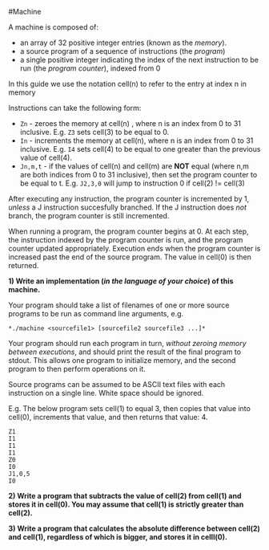 #Machine

A machine is composed of:
*	an array of 32 positive integer entries (known as the *memory*).
*	a source program of a sequence of instructions (the *program*)
*	a single positive integer indicating the index of the next instruction to be run (the *program counter*), indexed from 0

In this guide we use the notation cell(n) to refer to the entry at index n in memory

Instructions can take the following form:
*	`Zn`      - zeroes the memory at cell(n) , where n is an index from 0 to 31 inclusive. E.g. `Z3` sets cell(3) to be equal to 0.
*	`In`      - increments the memory at cell(n), where n is an index from 0 to 31 inclusive. E.g. `I4` sets cell(4) to be equal to one greater than the previous value of cell(4).
*	`Jn,m,t`  - if the values of cell(n) and cell(m) are **NOT** equal (where n,m are both indices from 0 to 31 inclusive), then set the program counter to be equal to t. E.g. `J2,3,0` will jump to instruction 0 if cell(2) != cell(3)

After executing any instruction, the program counter is incremented by 1, *unless* a J instruction succesfully branched. If the J instruction does *not* branch, the program counter is still incremented.

When running a program, the program counter begins at 0. At each step, the instruction indexed by the program counter is run, and the program counter updated appropriately. Execution ends when the program counter is increased past the end of the source program. The value in cell(0) is then returned.

**1) Write an implementation (*in the language of your choice*) of this machine.**

Your program should take a list of filenames of one or more source programs to be run as command line arguments, e.g.

```
*./machine <sourcefile1> [sourcefile2 sourcefile3 ...]*
```

Your program should run each program in turn, *without zeroing memory between executions*, and should print the result of the final program to stdout. This allows one program to initialize memory, and the second program to then perform operations on it.

Source programs can be assumed to be ASCII text files with each instruction on a single line. White space should be ignored.

E.g. The below program sets cell(1) to equal 3, then copies that value into cell(0), increments that value, and then returns that value: 4.

```
Z1
I1
I1
I1
Z0
I0
J1,0,5
I0
```

**2) Write a program that subtracts the value of cell(2) from cell(1) and stores it in cell(0). You may assume that cell(1) is strictly greater than cell(2).**

**3) Write a program that calculates the absolute difference between cell(2) and cell(1), regardless of which is bigger, and stores it in celll(0).**
